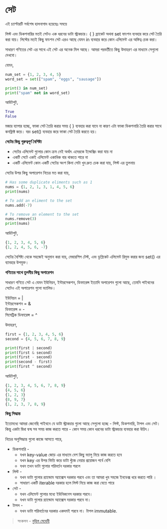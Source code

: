 # সেট

 এই চ্যাপ্টারটি সর্বশেষ হালনাগাদ হয়েছেঃ সময়ে

লিস্ট এবং ডিকশনারির মতই সেটও এক ধরনের ডাটা স্ট্রাকচার। { } ব্র্যাকেট অথবা set ফাংশন ব্যবহার করে সেট তৈরি করা যায়। লিস্টের মতই কিছু ফাংশন সেট এরও আছে যেমন in ব্যবহার করে কোন এলিমেন্ট এর অস্তিত্ব চেক করা।

সাধারণ গণিতের সেট এর সাথে এই সেট এর অনেক মিল আছে। আমরা পরবর্তীতে কিছু উদাহরণ এর মাধ্যমে সেগুলো দেখবো।

যেমন,

```python
num_set = {1, 2, 3, 4, 5}
word_set = set(["spam", "eggs", "sausage"])

print(3 in num_set)
print("spam" not in word_set)
```

আউটপুট,

```python
True
False
```

মজার ব্যাপার হচ্ছে, ফাকা সেট তৈরি করার সময় { } ব্যবহার করা যাবে না কারণ এটা ফাকা ডিকশনারি তৈরি করার সাথে কনফ্লিক্ট করে। বরং set\(\) ব্যবহার করে ফাকা সেট তৈরি করতে হয়।

**সেটের কিছু গুরুত্বপূর্ণ বৈশিষ্ট্য**

* সেটের এলিমেন্ট গুলোর কোন ক্রম নেই অর্থাৎ এদেরকে ইন্ডেক্সিং করা যায় না
* একটি সেটে একই এলিমেন্ট একাধিক বার থাকতে পারে না
* একটি এলিমেন্ট কোন একটি সেটের অংশ কিনা সেটা খুব দ্রুত চেক করা যায়, লিস্ট এর তুলনায়

সেটের উপর কিছু অপারেশন নিচের মত করা যায়,

```python
# Has some duplicate eliments such as 1
nums = {1, 2, 1, 3, 1, 4, 5, 6}
print(nums)

# To add an eliment to the set
nums.add(-7)

# To remove an element to the set
nums.remove(3)
print(nums)
```

আউটপুট,

```python
{1, 2, 3, 4, 5, 6}
{1, 2, 4, 5, 6, -7}
```

সেটের বৈশিষ্ট্য থেকে সহজেই অনুমান করা যায়, মেম্বারশিপ টেস্ট, এবং ডুপ্লিকেট এলিমেন্ট রিমুভ করার জন্য set\(\) এর ব্যাবহার উপযুক্ত।

**গণিতের সাথে তুলনীয় কিছু অপারেশন**

সাধারণ গণিতে সেট এ যেমন ইউনিয়ন, ইন্টারসেকশন, ডিফারেন্স ইত্যাদি অপারেশন গুলো আছে, তেমনি পাইথনের সেটেও এই অপারেশন গুলো ভ্যালিড।

ইউনিয়ন = \|  
ইন্টারসেকশন = &  
ডিফারেন্স = -  
সিমেট্রিক ডিফারেন্স = ^

উদাহরণ,

```python
first = {1, 2, 3, 4, 5, 6}
second = {4, 5, 6, 7, 8, 9}

print(first | second)
print(first & second)
print(first - second)
print(second - first)
print(first ^ second)
```

আউটপুট,

```python
{1, 2, 3, 4, 5, 6, 7, 8, 9}
{4, 5, 6}
{1, 2, 3}
{8, 9, 7}
{1, 2, 3, 7, 8, 9}
```

**কিছু সিদ্ধান্ত**

ইতোমধ্যে আমরা জেনেছি পাইথনে যে ডাটা স্ট্রাকচার গুলো আছে সেগুলো হচ্ছে - লিস্ট, ডিকশনারি, টাপল এবং সেট। কিন্তু একটা দ্বিধা দ্বন্দ্ব সব সময় কাজ করতে পারে - কোন সময় কোন ধরনের ডাটা স্ট্রাকচার ব্যবহার করা উচিৎ।

নিচের অনুসিদ্ধান্ত গুলো কাজে আসতে পারে,

* ডিকশনারি -
  * যখন key-value জোড় এর মাধ্যমে বেশ কিছু ভ্যালু নিয়ে কাজ করতে হবে
  * যখন key এর উপর ভিত্তি করে ডাটা খুঁজে নেয়ার প্রয়োজন পর্বে বেশি
  * যখন তখন ডাটা গুলোর পরিবর্তন দরকার পরলে
* লিস্ট -
  * যখন ডাটা গুলোর র‍্যান্ডোম অ্যাক্সেস দরকার পরবে এবং তা আমরা খুব সহজে ইনডেক্স ধরে করতে পারি । 
  * সাধারণ একটি iterable দরকার হলে লিস্ট নিয়ে কাজ করা যেতে পারে
* সেট -
  * যখন এলিমেন্ট গুলোর মধ্যে ইউনিকনেস দরকার পরবে।
  * যখন ডাটা গুলোর র‍্যান্ডোম অ্যাক্সেস দরকার পরবে না।
* টাপল -
  * যখন ডাটা পরিবর্তনের দরকার একদমই পরবে না। টাপল immutable.

> সংকলন - [নুহিল মেহেদী](https://nuhil.net)

